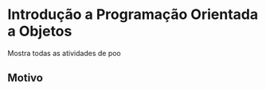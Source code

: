


# Introdução a Programação Orientada a Objetos

<p>
  Mostra todas as atividades de poo
<p/>

## Motivo
